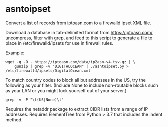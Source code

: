 # asntoipset

Convert a list of records from iptoasn.com to a firewalld ipset XML file.

Download a database in tab-delimited format from https://iptoasn.com/,
uncompress, filter with grep, and feed to this script to generate a
file to place in /etc/firewalld/ipsets for use in firewall rules.

Example:
```
wget -q -O - https://iptoasn.com/data/ip2asn-v4.tsv.gz | \
    gunzip | grep -v "DIGITALOCEAN" | ./asntoipset.py > /etc/firewalld/ipsets/DigitalOcean.xml
```

To match country codes to block all but addresses in the US, try the
following as your filter. (Include None to include non-routable blocks
such as your LAN or you might lock yourself out of your server.)
```
grep -v -P "\t(US|None)\t"
```

Requires the netaddr package to extract CIDR lists from a range of IP addresses.
Requires ElementTree from Python > 3.7 that includes the indent method.
